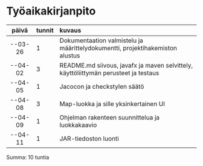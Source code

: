 # Työaikakirjanpito

|  päivä  | tunnit | kuvaus |
|:-------:|:-------|:-------|
| --03-26 | 1      | Dokumentaation valmistelu ja määrittelydokumentti, projektihakemiston alustus |
| --04-02 | 3      | README.md siivous, javafx ja maven selvittely, käyttöliittymän perusteet ja testaus |
| --04-05 | 1      | Jacocon ja checkstylen säätö |
| --04-08 | 3      | Map-luokka ja sille yksinkertainen UI |
| --04-09 | 1      | Ohjelman rakenteen suunnittelua ja luokkakaavio |
| --04-11 | 1      | JAR-tiedoston luonti |

Summa: 10 tuntia
